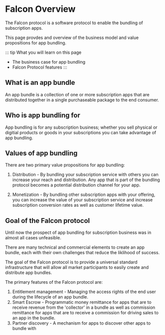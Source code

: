 # Falcon Overview

The Falcon protocol is a software protocol to enable the bundling of subscription apps. 

This page provdes and overview of the business model and value propositions for
app bundling.


::: tip What you will learn on this page
- The business case for app bundling
- Falcon Protocol features
:::


## What is an app bundle
An app bundle is a collection of one or more subscription apps that are distributed together in a single purchaseable package to the end consumer.

## Who is app bundling for
App bundling is for any subscription business; whether you sell physical or
digitial products or goods in your subscriptions you can take advantage of app
bundling.

## Values of app bundling
There are two primary value propositions for app bundling:

1. Distribution - By bundling your subscription service with others you can
   increase your reach and distribution. Any app that is part of the bundling
   protocol becomes a potential distribution channel for your app.

2. Monetization - By bundling other subscription apps with your offering, you
   can increase the value of your subscription service and increase subscription
   conversion rates as well as customer lifetime value.

## Goal of the Falcon protocol
Until now the prospect of app bundling for subscription business was in almost
all cases unfeasible. 

There are many technical and commercial elements to create an app bundle, each
with their own challenges that reduce the liklihood of success. 

The goal of the Falcon protocol is to provide a universal standard infrastructure that will allow all market participants to easily create and distribute app bundles.

The primary features of the Falcon protocol are:
1. Entitlement management - Managing the access rights of the end user during
   the lifecycle of an app bundle.
2. Smart Escrow - Programmatic money remittance for apps that are to receive
   revenue from the 'collector' in a bundle as well as commission remittance for
   apps that are to receive a commission for driving sales to an app in the
   bundle.
3. Partner discovery - A mechanism for apps to discover other apps to bundle
   with

